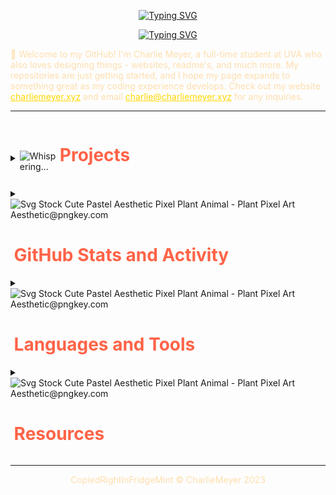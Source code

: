 <p align="center">
 <a href="https://github.com/charliemeyer2000"><img src="https://readme-typing-svg.demolab.com?font=Fira+Code&pause=1000&color=FF6347&center=true&size=50&vCenter=true&repeat=false&width=435&lines=Charlie+Meyer" alt="Typing SVG" /></a>
</p>
<p align="center">
    <a href="https://github.com/charliemeyer2000"><img src="https://readme-typing-svg.demolab.com?font=Fira+Code&pause=1000&color=FFDEAD&center=true&vCenter=true&width=435&lines=Aspiring+full-stack+developer;Computer+science+student+at+UVA;Node+and+React+fanboy;Raspberry+PI+%26+Arduino+tinkerer;Professional Googler; Late-night+coffee+drinker;" alt="Typing SVG" /></a>
</p>

<p style="color: #FFDEAD">
👋 Welcome to my GitHub! I'm Charlie Meyer, a full-time student at UVA who also loves designing things - websites, readme's, and much more. My repositories are just getting started, and I hope my page expands to something great as my coding experience develops. Check out my website <a href="https://charliemeyer.xyz" target="_blank" rel="noopener noreferrer" style="color: #FFD700;">charliemeyer.xyz</a> and email <a href="mailto:charlie@charliemeyer.xyz" style="color: #FFD700; " target="_blank" rel="noopener noreferrer">charlie@charliemeyer.xyz</a>  for any inquiries.
</p>

<hr>

<details closed display="flex" align-items="center" color="#FFDEAD">
    <summary >
        <img alt="Whispering..." src="https://media0.giphy.com/media/2sjwBnNlY4CPyr8goo/giphy.gif?cid=ecf05e47l146d6ewk4ppz41is9okgs603cayja2jn2om2paa&rid=giphy.gif&ct=s" width="60" height="60" style="display: inline-block; vertical-align:-1em">
        <h1 style="display: inline-block; color: #FF6347; border-bottom: none" >Projects</h1>
    </summary>
    <div>
        <ul>
            <li><a href="https://github.com/charliemeyer2000/website" target="_blank" rel="noopener noreferrer" style="color: #FFD700">My personal website</li>
            <li><a href="https://github.com/charliemeyer2000/TwitterToLCD" target="_blank" rel="noopener noreferrer" style="color: #FFD700;">TwitterToLCD</li>
            <li><a href="https://github.com/charliemeyer2000/SpotipyJoystick" target="_blank" rel="noopener noreferrer" style="color: #FFD700;">SpotipyJoystick </a></li>
            <li><a href="https://github.com/IROATUVA" target="_blank" rel="noopener noreferrer" style="color: #FFD700;">IRO Treasurer Site</a></li>
        </ul>
    </div>
</details>

<details closed display="flex" align-items="center" color="#FFDEAD">
    <summary>
        <img src="https://media3.giphy.com/media/1hCn9kUdtA65wDSvXI/giphy.gif?cid=6c09b95277f10de8cba9902fa4930da65ee58a426cce53bb&rid=giphy.gif&ct=s" alt="Svg Stock Cute Pastel Aesthetic Pixel Plant Animal - Plant Pixel Art Aesthetic@pngkey.com" width=60 style="vertical-align: -0.79em">
        <h1 style="display: inline-block; color: #FF6347; border-bottom: none; padding-left: 0.2em" >GitHub Stats and Activity </h1>
    </summary>
    <img align="center" src="https://github-readme-stats-sigma-five.vercel.app/api/top-langs/?username=charliemeyer2000&theme=react&line_height=40&hide=css"/> 
    <img align="center" src="https://streak-stats.demolab.com?user=charliemeyer2000&theme=react&line_height=40"/>

</details>

<details closed display="flex" align-items="center" color="#FFDEAD">
    <summary>
        <img src="https://media0.giphy.com/media/t6Kf2qs5fgWiAlOig5/giphy.gif?cid=6c09b952lyqbbxplpsn9zdg4u2k1hw0nr1v57em0q6bye0x0&rid=giphy.gif&ct=s" alt="Svg Stock Cute Pastel Aesthetic Pixel Plant Animal - Plant Pixel Art Aesthetic@pngkey.com" width=60 style="vertical-align: -0.79em">
        <h1 style="display: inline-block; color: #FF6347; border-bottom: none; padding-left: 0.2em"> Languages and Tools </h1>
    </summary>
    <p align="center"> <a href="https://www.w3schools.com/css/" target="_blank" rel="noreferrer"> <img src="https://raw.githubusercontent.com/devicons/devicon/master/icons/css3/css3-original-wordmark.svg" alt="css3" width="40" height="40"/> </a> <a href="https://cloud.google.com" target="_blank" rel="noreferrer"> <img src="https://www.vectorlogo.zone/logos/google_cloud/google_cloud-icon.svg" alt="gcp" width="40" height="40"/> </a> <a href="https://git-scm.com/" target="_blank" rel="noreferrer"> <img src="https://www.vectorlogo.zone/logos/git-scm/git-scm-icon.svg" alt="git" width="40" height="40"/> </a> <a href="https://www.w3.org/html/" target="_blank" rel="noreferrer"> <img src="https://raw.githubusercontent.com/devicons/devicon/master/icons/html5/html5-original-wordmark.svg" alt="html5" width="40" height="40"/> </a> <a href="https://www.java.com" target="_blank" rel="noreferrer"> <img src="https://raw.githubusercontent.com/devicons/devicon/master/icons/java/java-original.svg" alt="java" width="40" height="40"/> </a> <a href="https://developer.mozilla.org/en-US/docs/Web/JavaScript" target="_blank" rel="noreferrer"> <img src="https://raw.githubusercontent.com/devicons/devicon/master/icons/javascript/javascript-original.svg" alt="javascript" width="40" height="40"/> </a> <a href="https://www.linux.org/" target="_blank" rel="noreferrer">  </a> <a href="https://nodejs.org" target="_blank" rel="noreferrer"> <img src="https://raw.githubusercontent.com/devicons/devicon/master/icons/nodejs/nodejs-original-wordmark.svg" alt="nodejs" width="40" height="40"/> </a> <a href="https://pandas.pydata.org/" target="_blank" rel="noreferrer"> </a> </a> <a href="https://www.python.org" target="_blank" rel="noreferrer"> <img src="https://raw.githubusercontent.com/devicons/devicon/master/icons/python/python-original.svg" alt="python" width="40" height="40"/> </a> <img src="https://raw.githubusercontent.com/devicons/devicon/master/icons/react/react-original-wordmark.svg" alt="react" width="40" height="40"/> </a> </a> </a> <a href="https://www.selenium.dev" target="_blank" rel="noreferrer"> <img src="https://raw.githubusercontent.com/detain/svg-logos/780f25886640cef088af994181646db2f6b1a3f8/svg/selenium-logo.svg" alt="selenium" width="40" height="40"/> </a> <a href="https://www.tensorflow.org" target="_blank" rel="noreferrer"> </a> </p>

</details>

<details closed display="flex" align-items="center" color="#FFDEAD">
    <summary>
        <img src="https://media2.giphy.com/media/40a8jFMt0sc73UtpaH/200w.gif?cid=82a1493brpxy3v7hnpn842jcy799r3y76v3kfz9i92q7pgpb&rid=200w.gif&ct=s" alt="Svg Stock Cute Pastel Aesthetic Pixel Plant Animal - Plant Pixel Art Aesthetic@pngkey.com" width=60 style="vertical-align: -0.79em">
        <h1 style="display: inline-block; color: #FF6347; border-bottom: none; padding-left: 0.2em"> Resources </h1>
    </summary>
    <div style="display:flex;align-items:center;">
        <p style="color: #FFDEAD"> "Always pass on what you have learned." - Yoda </p>
        <img src="https://media1.giphy.com/avatars/palomalightwood/dtPcbxgNtW0y.gif" alt="Yoda" style="display: inline-block; vertical-align; middle;" width=60; height=60>
    </div>
    <p style="color: #FFDEAD">
    Throughout my coding journey, I've used tons and tons of resources, almost all free. In an attempt to "give back," below is a (non-extensive and unordered) list of all resources I've used to get me to where I am today. These include websites, web apps, apps, creators, and much more.
    </p>
    <ul>
        <li><h2 style="color: #FFDEAD">YouTube Creators</h2>
        <ul>
            <li><a href="https://www.youtube.com/@WebDevSimplified" style="color: #FFD700">WebDev Simplified</a></li>
            <li><a href="https://www.youtube.com/@LukeSmithxyz" style="color: #FFD700">Luke Smith</a></li>
            <li><a href="https://www.youtube.com/@Fireship" style="color: #FFD700">FireShip</a></li>
            <li><a href="https://www.youtube.com/@freecodecamp" style="color: #FFD700">freeCodeCamp.org</a></li>
            <li><a href="https://www.youtube.com/@supersimpledev" style="color: #FFD700">SuperSimpleDev</a></li>
            <li><a href="https://www.youtube.com/@itsdineshvaryani" style="color: #FFD700">Dinesh Varyani</a></li>
            <li><a href="https://www.youtube.com/@piratekingdom"style="color: #FFD700">Pirate King</a></li>
            <li><a href="https://www.youtube.com/@tom7"style="color: #FFD700">Suckerpinch/Tom7</a></li>
            <li><a href="https://www.youtube.com/@paulmcwhorter"style="color: #FFD700">Paul McWhorter</a></li>
            <li><a href="https://www.youtube.com/@AutomationBD"style="color: #FFD700">Automation BD</a></li>
            <li><a href="https://www.youtube.com/@BenEater"style="color: #FFD700">Ben Eater</a></li>
            <li><a href="https://www.youtube.com/@SeniorMarsTries"style="color: #FFD700">SeniorMars</a></li>
            <li><a href="https://www.youtube.com/@TraversyMedia"style="color: #FFD700">Traversy Media</a></li>
            <li><a href="https://www.youtube.com/@Darwady2"style="color: #FFD700">Dan Arwady</a></li>
            <li><a href="https://www.youtube.com/@bawad"style="color: #FFD700">Ben Awad</a></li>
            <li><a href="https://www.youtube.com/c/FKnight"style="color: #FFD700">Forrest Knight</a></li>
        </ul>
        </li> 
        <li><h2 style="color: #FFDEAD">Helpful Websites/Tools</h2>
        <ul>
            <li><a href="https://openai.com/blog/chatgpt/"style="color: #FFD700">ChatGPT</a></li>
            <li><a href="https://stackoverflow.com/"style="color: #FFD700">Stack Overflow</a></li>
            <li><a href="https://www.google.com/"style="color: #FFD700">Google</a></li>
            <li><a href="https://midjourney.com/home/?callbackUrl=%2Fapp%2F"style="color: #FFD700">MidJourney</a></li>
            <li><a href="https://www.freecodecamp.org/"style="color: #FFD700">FreeCodeCamp</a></li>
            <li><a href="https://mui.com/"style="color: #FFD700">Mui</a></li>
            <li><a href="https://developers.google.com/"style="color: #FFD700">Google Developers</a></li>
            <li><a href="https://www.vultr.com/"style="color: #FFD700">Vultr</a></li>
            <li><a href="https://domains.google/"style="color: #FFD700">Google Domains</a></li>
            <li><a href="https://www.codecademy.com/"style="color: #FFD700">Codeacademy</a></li>
            <li><a href="https://github.com/"style="color: #FFD700">Git/Github</a></li>
            <li><a href="https://www.svgrepo.com/"style="color: #FFD700">SVGRepo</a></li>
            <li><a href="https://www.figma.com/"style="color: #FFD700">Figma</a></li>
            <li><a href="https://mxtoolbox.com/diagnostic.aspx"style="color: #FFD700">MXToolbox</a></li>
        </ul>
        <li><h2 style="color: #FFDEAD">My Workflow</h2>
        <ul>
            <li><a href="https://www.notion.so/"style="color: #FFD700">Notion</a></li>
            <li><a href="https://code.visualstudio.com/"style="color: #FFD700">VSCode</a></li>
            <li><a href="https://pandoc.org/"style="color: #FFD700">Pandoc</a></li>
            <li><a href="https://www.sublimetext.com/"style="color: #FFD700">Sublime Text</a></li>
            <li><a href="https://jupyter.org/"style="color: #FFD700">Jupyter</a></li>
            <li><a href="https://www.mozilla.org/en-US/firefox/new/"style="color: #FFD700">Firefox</a></li>
            <li><a href="https://www.figma.com/"style="color: #FFD700">Figma</a></li>
            <li><a href="https://discord.com/"style="color: #FFD700">Discord</a></li>
            <li><a href="https://open.spotify.com/"style="color: #FFD700">Spotify</a></li>
            <li><a href="https://www.jetbrains.com/idea/"style="color: #FFD700">IntelliJ</a></li>
            <li><a href="https://www.wireshark.org/"style="color: #FFD700">Wireshark</a></li>
        </ul>
    </ul>

</details>

<hr>

<p style="color: #FFDEAD;" align="center"> CopiedRightInFridgeMint © CharlieMeyer 2023
















<!--
**charliemeyer2000/charliemeyer2000** is a ✨ _special_ ✨ repository because its `README.md` (this file) appears on your GitHub profile.

Here are some ideas to get you started:

- 🔭 I’m currently working on ...
- 🌱 I’m currently learning ...
- 👯 I’m looking to collaborate on ...
- 🤔 I’m looking for help with ...
- 💬 Ask me about ...
- 📫 How to reach me: ...
- 😄 Pronouns: ...
- ⚡ Fun fact: ...
-->
